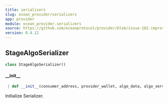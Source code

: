 ```yaml
---
title: serializers
slug: ocean_provider/serializers
app: provider
module: ocean_provider.serializers
source: https://github.com/oceanprotocol/provider/blob/issue-182-improve-docs/ocean_provider/serializers.py
version: 0.4.12
---
```

## StageAlgoSerializer

```python
class StageAlgoSerializer()
```

#### \_\_init\_\_

```python
 | def __init__(consumer_address, provider_wallet, algo_data, algo_service)
```

Initialize Serializer.

